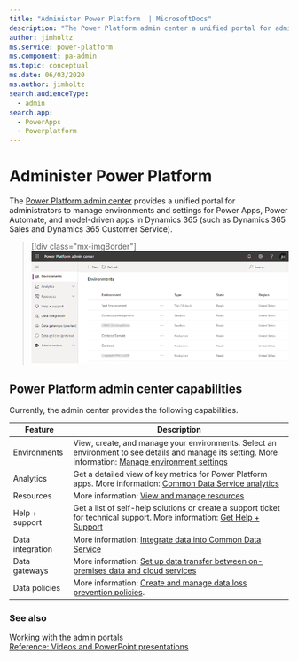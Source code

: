 ```yaml
---
title: "Administer Power Platform  | MicrosoftDocs"
description: "The Power Platform admin center a unified portal for administrators to manage environments and settings for Power Apps, Power Automate, and model-driven apps in Dynamics 365 (such as Dynamics 365 Sales and Dynamics 365 Customer Service)."
author: jimholtz
ms.service: power-platform
ms.component: pa-admin
ms.topic: conceptual
ms.date: 06/03/2020
ms.author: jimholtz
search.audienceType: 
  - admin
search.app:  
  - PowerApps
  - Powerplatform
---
```

# Administer Power Platform 

The [Power Platform admin center](https://admin.powerplatform.microsoft.com) provides a unified portal for administrators to manage environments and settings for Power Apps, Power Automate, and model-driven apps in Dynamics 365 (such as Dynamics 365 Sales and Dynamics 365 Customer Service).

> [!div class="mx-imgBorder"] 
> ![Power Platform admin center](media/power-platform-admin-center.png "Power Platform admin center")

## Power Platform admin center capabilities

Currently, the admin center provides the following capabilities.

|Feature  |Description  |
|---------|---------|
|Environments | View, create, and manage your environments. Select an environment to see details and manage its setting. More information: [Manage environment settings](/power-platform/admin/admin-settings)|
|Analytics     | Get a detailed view of key metrics for Power Platform apps. More information: [Common Data Service analytics](/power-platform/admin/analytics-common-data-service)      |
|Resources  |  More information: [View and manage resources](view-manage-resources.md)  |
|Help + support     | Get a list of self-help solutions or create a support ticket for technical support. More information: [Get Help + Support](/power-platform/admin/get-help-support)       |
|Data integration| More information: [Integrate data into Common Data Service ](data-integrator.md)  |
|Data gateways| More information: [Set up data transfer between on-premises data and cloud services ](onpremises-data-gateway-management.md) |
|Data policies     | More information: [Create and manage data loss prevention policies](create-dlp-policy.md).       |

### See also
[Working with the admin portals](wp-work-with-admin-portals.md)<br />
[Reference: Videos and PowerPoint presentations](videos.md)

